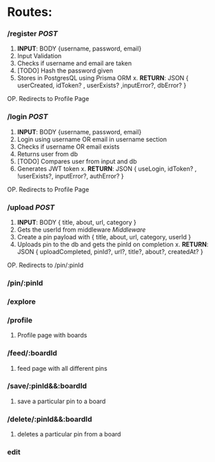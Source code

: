 # **Routes:** 

### /register _POST_
1. **INPUT**: BODY {username, password, email}
2. Input Validation
3. Checks if username and email are taken
4. [TODO] Hash the password given
5. Stores in PostgresQL using Prisma ORM 
x. **RETURN**: JSON { userCreated, idToken? , userExists? ,inputError?, dbError? }  

OP. Redirects to Profile Page

### /login _POST_
1. **INPUT**: BODY {username, password, email}
2. Login using username OR email in username section
3. Checks if username OR email exists
4. Returns user from db
5. [TODO] Compares user from input and db
6. Generates JWT token
x. **RETURN**: JSON {  useLogin, idToken? , !userExists?, inputError?, authError? }  

OP. Redirects to Profile Page

### /upload _POST_
1. **INPUT**: BODY { title, about, url, category }
2. Gets the userId from middleware *Middleware*
3. Create a pin payload with { title, about, url, category, userId }
3. Uploads pin to the db and gets the pinId on completion
x. **RETURN**: JSON { uploadCompleted, pinId?, url?, title?, about?, createdAt? }

OP. Redirects to /pin/:pinId

### /pin/:pinId

### /explore

### /profile
1. Profile page with boards

### /feed/:boardId
1. feed page with all different pins

### /save/:pinId&&:boardId
1. save a particular pin to a board

### /delete/:pinId&&:boardId
1. deletes a particular pin from a board


### edit